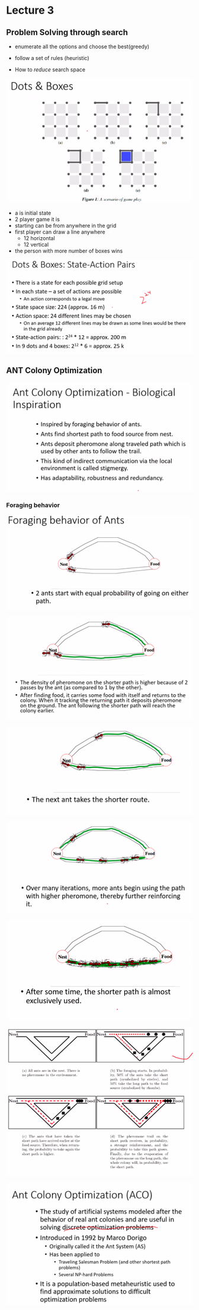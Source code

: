 # Lecture 3

## Problem Solving through search

- enumerate all the options and choose the best(greedy)
- follow a set of rules (heuristic)

- How to *reduce* search space

![dotsnboxes](dotsnBoxes.png)

- a is initial state
- 2 player game it is
- starting can be from anywhere in the grid
- first player can draw a line anywhere
  - 12 horizontal
  - 12 vertical
- the person with more number of boxes wins

![states](stateactionpairs.png)

## ANT Colony Optimization

![aco](ACO.png)

### Foraging behavior

![forag](foraging.png)

![foraging2](foraging2.png)

![foraging3](foraging3.png)

![foraging4](foraging4.png)

![foraging5](foraging5.png)

![ants](ants.png)

![aco2](aco2.png)
